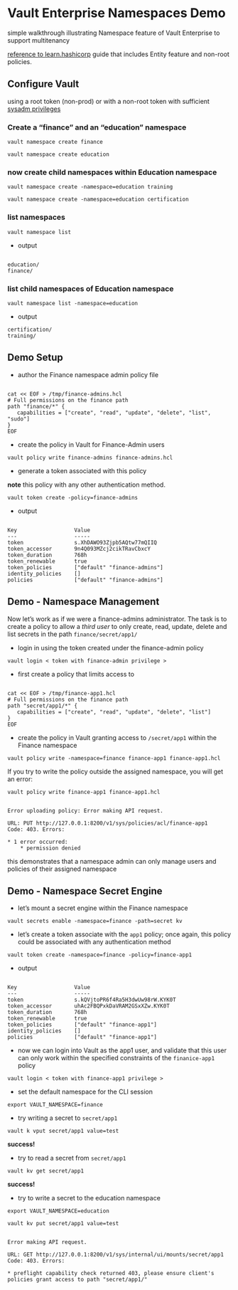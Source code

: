 # Vault Enterprise Namespaces Demo

simple walkthrough illustrating Namespace feature of Vault Enterprise to support multitenancy

[reference to learn.hashicorp](https://learn.hashicorp.com/vault/operations/namespaces) guide that includes Entity feature and non-root policies.

## Configure Vault

using a root token (non-prod) or with a non-root token with sufficient [sysadm privileges](https://learn.hashicorp.com/vault/operations/namespaces#step-2-write-policies)

### Create a “finance” and an “education” namespace

`vault namespace create finance`

`vault namespace create education`

### now create child namespaces within Education namespace

`vault namespace create -namespace=education training`

`vault namespace create -namespace=education certification`

### list namespaces

`vault namespace list`

- output

```

education/
finance/

```

### list child namespaces of Education namespace

`vault namespace list -namespace=education`

- output

```
certification/
training/
```

## Demo Setup

- author the Finance namespace admin policy file

```

cat << EOF > /tmp/finance-admins.hcl
# Full permissions on the finance path
path "finance/*" {
   capabilities = ["create", "read", "update", "delete", "list", "sudo"]
}
EOF

```

- create the policy in Vault for Finance-Admin users

`vault policy write finance-admins finance-admins.hcl`


- generate a token associated with this policy 

**note** this policy with any other authentication method.

`vault token create -policy=finance-admins`

- output

```

Key                  Value
---                  -----
token                s.XhDAWO93Zjpb5AQtw77mQIIQ
token_accessor       9n4Q093MZcj2cikTRavCbxcY
token_duration       768h
token_renewable      true
token_policies       ["default" "finance-admins"]
identity_policies    []
policies             ["default" "finance-admins"]

```

## Demo - Namespace Management

Now let’s work as if we were a finance-admins administrator. The task is to create a policy to allow a _third user_ to only create, read, update, delete and list secrets in the path `finance/secret/app1/`

- login in using the token created under the finance-admin policy

`vault login < token with finance-admin privilege >`

- first create a policy that limits access to 

```

cat << EOF > /tmp/finance-app1.hcl
# Full permissions on the finance path
path "secret/app1/*" {
   capabilities = ["create", "read", "update", "delete", "list"]
}
EOF

```

- create the policy in Vault granting access to `/secret/app1` within the Finance namespace

`vault policy write -namespace=finance finance-app1 finance-app1.hcl`

If you try to write the policy outside the assigned namespace, you will get an error:

`vault policy write finance-app1 finance-app1.hcl`

```

Error uploading policy: Error making API request.

URL: PUT http://127.0.0.1:8200/v1/sys/policies/acl/finance-app1
Code: 403. Errors:

* 1 error occurred:
	* permission denied

```

this demonstrates that a namespace admin can only manage users and policies of their assigned namespace

## Demo - Namespace Secret Engine

- let’s mount a secret engine within the Finance namespace

`vault secrets enable -namespace=finance -path=secret kv`

- let’s create a token associate with the `app1` policy; once again, this policy could be associated with any authentication method

`vault token create -namespace=finance -policy=finance-app1`

- output

```

Key                  Value
---                  -----
token                s.kQVjtoPR6f4Ra5H3dwUw98rW.KYK0T
token_accessor       uhAc2FBQPxkDaVRAM2GSxXZw.KYK0T
token_duration       768h
token_renewable      true
token_policies       ["default" "finance-app1"]
identity_policies    []
policies             ["default" "finance-app1"]

```

- now we can login into Vault as the app1 user, and validate that this user can only work within the specified constraints of the `finanice-app1` policy

`vault login < token with finance-app1 privilege >`

- set the default namespace for the CLI session

`export VAULT_NAMESPACE=finance`

- try writing a secret to `secret/app1`

`vault k vput secret/app1 value=test`

**success!**

- try to read a secret from `secret/app1`

`vault kv get secret/app1`

**success!**

- try to write a secret to the education namespace

`export VAULT_NAMESPACE=education`

`vault kv put secret/app1 value=test`

```

Error making API request.

URL: GET http://127.0.0.1:8200/v1/sys/internal/ui/mounts/secret/app1
Code: 403. Errors:

* preflight capability check returned 403, please ensure client's policies grant access to path "secret/app1/"

```
